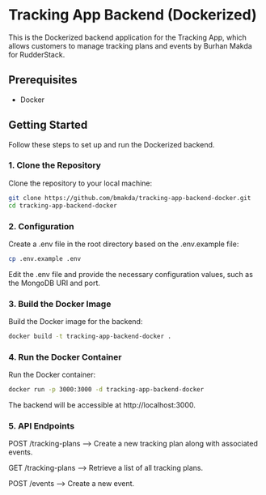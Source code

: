 # Tracking App Backend (Dockerized)

This is the Dockerized backend application for the Tracking App, which allows customers to manage tracking plans and events by Burhan Makda for RudderStack.

## Prerequisites

- Docker

## Getting Started

Follow these steps to set up and run the Dockerized backend.

### 1. Clone the Repository

Clone the repository to your local machine:

```sh
git clone https://github.com/bmakda/tracking-app-backend-docker.git
cd tracking-app-backend-docker
```


### 2. Configuration
Create a .env file in the root directory based on the .env.example file:
```sh
cp .env.example .env
```
Edit the .env file and provide the necessary configuration values, such as the MongoDB URI and port.

### 3. Build the Docker Image
Build the Docker image for the backend:
```sh
docker build -t tracking-app-backend-docker .
```

### 4. Run the Docker Container
Run the Docker container:
```sh
docker run -p 3000:3000 -d tracking-app-backend-docker
```

The backend will be accessible at http://localhost:3000.

### 5. API Endpoints

POST /tracking-plans --> Create a new tracking plan along with associated events.

GET /tracking-plans --> Retrieve a list of all tracking plans.

POST /events --> Create a new event.
